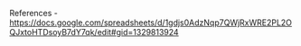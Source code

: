 References - https://docs.google.com/spreadsheets/d/1gdjs0AdzNqp7QWjRxWRE2PL2OQJxtoHTDsoyB7dY7qk/edit#gid=1329813924
